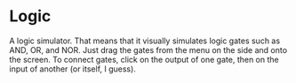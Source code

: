 # Logic

A logic simulator. That means that it visually simulates logic gates such as AND, OR, and NOR. Just drag the gates from the menu on the side and onto the screen. To connect gates, click on the output of one gate, then on the input of another (or itself, I guess).

